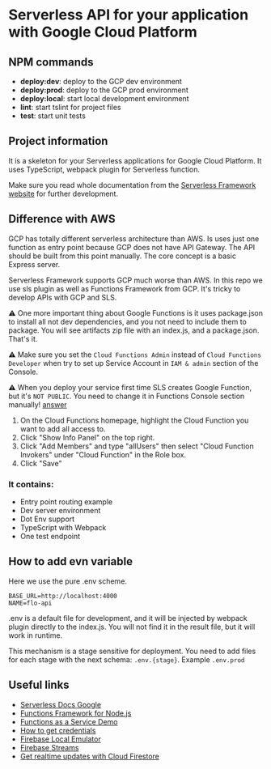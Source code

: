 # Serverless API for your application with Google Cloud Platform

## NPM commands

- **deploy:dev**: deploy to the GCP dev environment
- **deploy:prod**: deploy to the GCP prod environment
- **deploy:local**: start local development environment
- **lint**: start tslint for project files
- **test**: start unit tests

## Project information

It is a skeleton for your Serverless applications for Google Cloud Platform. It uses TypeScript,
webpack plugin for Serverless function.

Make sure you read whole documentation from the [Serverless Framework website](https://www.serverless.com/framework/docs/providers/google/) for further development.

## Difference with AWS

GCP has totally different serverless architecture than AWS. Is uses just one function as entry point
because GCP does not have API Gateway.
The API should be built from this point manually. The core concept is a basic Express server.

Serverless Framework supports GCP much worse than AWS. In this repo we use sls plugin as well as
 Functions Framework from GCP. It's tricky to develop APIs with GCP and SLS.
 
⚠️ One more important thing about Google Functions is it uses package.json to install all not
 dev dependencies, and you not need to include them to package. You will see artifacts zip file
 with an index.js, and a package.json. That's it.
 
⚠️ Make sure you set the `Cloud Functions Admin` instead of `Cloud Functions Developer` when try to
 set up Service Account in `IAM & admin` section of the Console.
 
⚠️ When you deploy your service first time SLS creates Google Function, but it's `NOT PUBLIC`. You need
to change it in Functions Console section manually! [answer](https://stackoverflow.com/a/57616683) 

1. On the Cloud Functions homepage, highlight the Cloud Function you want to add all access to.
2. Click "Show Info Panel" on the top right.
3. Click "Add Members" and type "allUsers" then select "Cloud Function Invokers" under "Cloud Function" in the Role box.
4. Click "Save"
 

### It contains:

- Entry point routing example
- Dev server environment
- Dot Env support
- TypeScript with Webpack
- One test endpoint
## How to add evn variable

Here we use the pure .env scheme.

```dotenv
BASE_URL=http://localhost:4000
NAME=flo-api
```

.env is a default file for development, and it will be injected by webpack plugin directly
 to the index.js. You will not find it in the result file, but it will work in runtime.
 
This mechanism is a stage sensitive for deployment. You need to add files for each stage with the next schema:
`.env.{stage}`. Example `.env.prod`

## Useful links

- [Serverless Docs Google](https://www.serverless.com/framework/docs/providers/google/)
- [Functions Framework for Node.js](https://github.com/GoogleCloudPlatform/functions-framework-nodejs)
- [Functions as a Service Demo](https://github.com/googlesamples/functions-as-a-service)
- [How to get credentials](https://www.serverless.com/framework/docs/providers/google/guide/credentials/)
- [Firebase Local Emulator](https://firebase.google.com/docs/emulator-suite)
- [Firebase Streams](https://firebase.google.com/docs/database/rest/retrieve-data#section-rest-streaming)
- [Get realtime updates with Cloud Firestore](https://firebase.google.com/docs/firestore/query-data/listen#node.js)
